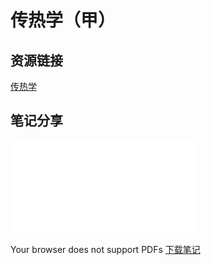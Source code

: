 # 传热学（甲）

## 资源链接 
[传热学](https://pan.baidu.com/s/1iUFanUCHCWmHnJwFms0Juw?pwd=awtt)

## 笔记分享


<object data="Heat_Transfer.pdf" type="application/pdf" width="100%" height="100%" aria-labelledby="PDF document">
    <embed src="Heat_Transfer.pdf" type="application/pdf" />
    <p>
        Your browser does not support PDFs
        <a href="Heat_Transfer.pdf" class="image fit">下载笔记</a>
    </p>
</object>


